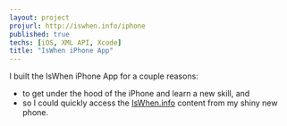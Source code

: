 ```yaml
---
layout: project
projurl: http://iswhen.info/iphone
published: true
techs: [iOS, XML API, Xcode]
title: "IsWhen iPhone App"
---
```


I built the IsWhen iPhone App for a couple reasons:

* to get under the hood of the iPhone and learn a new skill, and
* so I could quickly access the [IsWhen.info](http://iswhen.info/) content from
  my shiny new phone.

